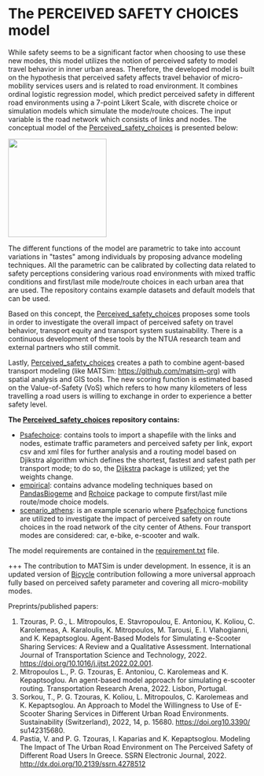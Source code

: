 # The PERCEIVED SAFETY CHOICES model

While safety seems to be a significant factor when choosing to use these new modes, this model utilizes the notion of perceived safety to model travel behavior in inner urban areas. Therefore, the developed model is built on the hypothesis that perceived safety affects travel behavior of micro-mobility services users and is related to road environment. It combines ordinal logistic regression model, which predict perceived safety in different road environments using a 7-point Likert Scale, with discrete choice or simulation models which simulate the mode/route choices. The input variable is the road network which consists of links and nodes. The conceptual model of the [Perceived_safety_choices](https://github.com/lotentua/Perceived_safety_choices) is presented below:

<img src="https://user-images.githubusercontent.com/121678451/210081262-8bda931f-2113-48c1-8e2c-246dc7266785.png" height="200">

The different functions of the model are parametric to take into account variations in "tastes" among individuals by proposing advance modeling techniques. All the parametric can be calibrated by collecting data related to safety perceptions considering various road environments with mixed traffic conditions and first/last mile mode/route choices in each urban area that are used. The repository contains example datasets and default models that can be used.

Based on this concept, the [Perceived_safety_choices](https://github.com/lotentua/Perceived_safety_choices) proposes some tools in order to investigate the overall impact of perceived safety on travel behavior, transport equity and transport system sustainability. There is a continuous development of these tools by the NTUA research team and external partners who still commit.

Lastly, [Perceived_safety_choices](https://github.com/lotentua/Perceived_safety_choices) creates a path to combine agent-based transport modeling (like MATSim: https://github.com/matsim-org) with spatial analysis and GIS tools. The new scoring function is estimated based on the Value-of-Safety (VoS) which refers to how many kilometers of less travelling a road users is willing to exchange in order to experience a better safety level. 

**The [Perceived_safety_choices](https://github.com/lotentua/Perceived_safety_choices) repository contains:**
- [Psafechoice](https://github.com/lotentua/Perceived_safety_choices/Psafechoice): contains tools to import a shapefile with the links and nodes, estimate traffic parameters and perceived safety per link, export csv and xml files for further analysis and a routing model based on Djikstra algorithm which defines the shortest, fastest and safest path per transport mode; to do so, the [Dijkstra](https://github.com/ahojukka5/dijkstra) package is utilized; yet the weights change.
- [empirical](https://github.com/lotentua/Perceived_safety_choices/empirical): contains advance modeling techniques based on [PandasBiogeme](https://github.com/michelbierlaire/biogeme) and [Rchoice](https://github.com/cran/Rchoice) package to compute first/last mile route/mode choice models.
- [scenario_athens](https://github.com/lotentua/Perceived_safety_choices/scenario_athens): is an example scenario where [Psafechoice](https://github.com/lotentua/Perceived_safety_choices/Psafechoice) functions are utilized to investigate the impact of perceived safety on route choices in the road network of the city center of Athens. Four transport modes are considered: car, e-bike, e-scooter and walk. 

The model requirements are contained in the [requirement.txt](https://github.com/panosgjuras/Perceived_safety_choices/blob/main/requirements.txt) file.

+++ The contribution to MATSim is under development. In essence, it is an updated version of [Bicycle](https://github.com/matsim-org/matsim-libs/tree/master/contribs/bicycle) contribution following a more universal approach fully based on perceived safety parameter and covering all micro-mobility modes.

Preprints/published papers:
1.  Tzouras, P. G., L. Mitropoulos, E. Stavropoulou, E. Antoniou, K. Koliou, C. Karolemeas, A. Karaloulis, K. Mitropoulos, M. Tarousi, E. I. Vlahogianni, and K. Kepaptsoglou. Agent-Based Models for Simulating e-Scooter Sharing Services: A Review and a Qualitative Assessment. International Journal of Transportation Science and Technology, 2022. https://doi.org/10.1016/j.ijtst.2022.02.001.
2.  Mitropoulos L., P. G. Tzouras, E. Antoniou, C. Karolemeas and K. Kepaptsoglou. An agent-based model approach for simulating e-scooter routing. Transportation Research Arena, 2022. Lisbon, Portugal.
3.  Sorkou, T., P. G. Tzouras, K. Koliou, L. Mitropoulos, C. Karolemeas and K. Kepaptsoglou. An Approach to Model the Willingness to Use of E-Scooter Sharing Services in Different Urban Road Environments. Sustainability (Switzerland), 2022, 14, p. 15680. https://doi.org10.3390/ su142315680.
4.  Pastia, V. and P. G. Tzouras, I. Kaparias and K. Kepaptsoglou. Modeling The Impact of The Urban Road Environment on The Perceived Safety of Different Road Users In Greece. SSRN Electronic Journal, 2022. http://dx.doi.org/10.2139/ssrn.4278512
